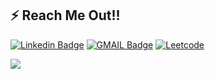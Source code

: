 <!-- - 👋 Hi, I’m @Hanu812002
- 👀 I’m a Backend developer Spring Boot.
- 📫 How to reach me
- hanu.kiet@gmail.com
-  linkedin.com/in/hanu-agarwal-966212200

 -->
<!---
Hanu812002/Hanu812002 is a ✨ special ✨ repository because its `README.md` (this file) appears on your GitHub profile.
You can click the Preview link to take a look at your changes.
--->
<h2> ⚡ Reach Me Out!!</h2>

[![Linkedin Badge](https://img.shields.io/badge/-Linkedin-0e76a8?style=for-the-badge&labelColor=0e76a8&logo=linkedin&logoColor=white)](https://www.linkedin.com/in/hanu-agarwal-966212200?original_referer=)
[![GMAIL Badge](https://img.shields.io/badge/-Gmail-FF0000?style=for-the-badge&labelColor=&logo=gmail&logoColor=white)](mailto:hanu.kiet@gmail.com)
[![Leetcode](https://img.shields.io/badge/-Leetcode-cb410b?style=for-the-badge&labelColor=&logo=leetcode&logoColor=black)](https://leetcode.com/hanuagarwal181/)


<p align="left">
 <a href="https://github.com/RitikaSingh02"><img src="https://readme-typing-svg.herokuapp.com/?color=E30B5C&width=900&height=40&lines=Pursuing+B.Tech+in+Computer+Science;Learning+SpringBoot+Brushing+up+Cpp" /></a>

</p>
